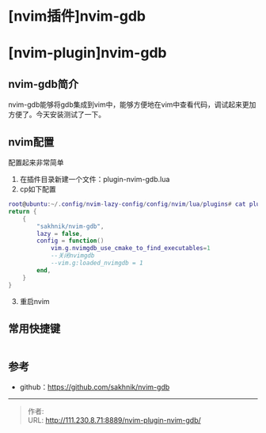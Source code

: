 # [nvim插件]nvim-gdb


<!--more-->
# [nvim-plugin]nvim-gdb
## nvim-gdb简介
nvim-gdb能够将gdb集成到vim中，能够方便地在vim中查看代码，调试起来更加方便了。今天安装测试了一下。
## nvim配置
配置起来非常简单
1. 在插件目录新建一个文件：plugin-nvim-gdb.lua
2. cp如下配置
```lua
root@ubuntu:~/.config/nvim-lazy-config/config/nvim/lua/plugins# cat plugin-nvim-gdb.lua 
return {
    {
        "sakhnik/nvim-gdb",
        lazy = false,
        config = function()
            vim.g.nvimgdb_use_cmake_to_find_executables=1
            --关闭nvimgdb
            --vim.g:loaded_nvimgdb = 1
        end,
    }
}
```
3. 重启nvim

## 常用快捷键
```bash

```

## 参考
- github：https://github.com/sakhnik/nvim-gdb


---

> 作者:   
> URL: http://111.230.8.71:8889/nvim-plugin-nvim-gdb/  

